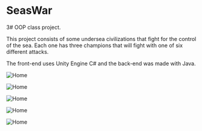 # SeasWar
3# OOP class project.

This project consists of some undersea civilizations that fight for the control of the sea. Each one has three champions that will fight with one of six different attacks.

The front-end uses Unity Engine C# and the back-end was made with Java.

![Home](https://i.imgur.com/c8kXhHB.png)

![Home](https://i.imgur.com/yFY37O8.png)

![Home](https://i.imgur.com/FpwjjSR.png)

![Home](https://i.imgur.com/QRuwSKT.png)

![Home](https://i.imgur.com/3w0JCl0.png)
